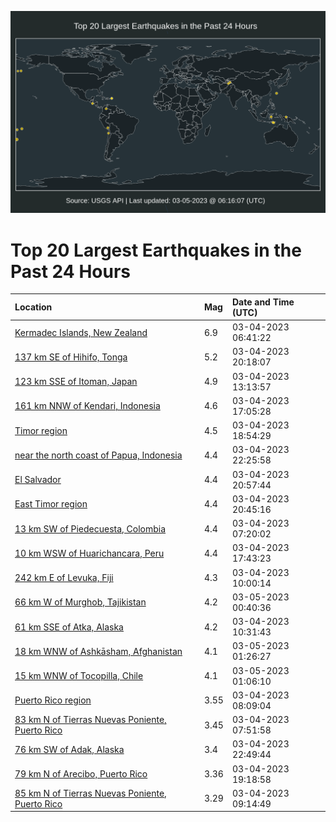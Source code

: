 ![Map](./map.png)

# Top 20 Largest Earthquakes in the Past 24 Hours

| Location | Mag | Date and Time (UTC) |
|:---|:---|:---|
| [Kermadec Islands, New Zealand](https://earthquake.usgs.gov/earthquakes/eventpage/us7000jh99) | 6.9 | 03-04-2023 06:41:22 |
| [137 km SE of Hihifo, Tonga](https://earthquake.usgs.gov/earthquakes/eventpage/us7000jhd8) | 5.2 | 03-04-2023 20:18:07 |
| [123 km SSE of Itoman, Japan](https://earthquake.usgs.gov/earthquakes/eventpage/us7000jhby) | 4.9 | 03-04-2023 13:13:57 |
| [161 km NNW of Kendari, Indonesia](https://earthquake.usgs.gov/earthquakes/eventpage/us7000jhcf) | 4.6 | 03-04-2023 17:05:28 |
| [Timor region](https://earthquake.usgs.gov/earthquakes/eventpage/us7000jhcz) | 4.5 | 03-04-2023 18:54:29 |
| [near the north coast of Papua, Indonesia](https://earthquake.usgs.gov/earthquakes/eventpage/us7000jhdq) | 4.4 | 03-04-2023 22:25:58 |
| [El Salvador](https://earthquake.usgs.gov/earthquakes/eventpage/us7000jhde) | 4.4 | 03-04-2023 20:57:44 |
| [East Timor region](https://earthquake.usgs.gov/earthquakes/eventpage/us7000jhdd) | 4.4 | 03-04-2023 20:45:16 |
| [13 km SW of Piedecuesta, Colombia](https://earthquake.usgs.gov/earthquakes/eventpage/us7000jhah) | 4.4 | 03-04-2023 07:20:02 |
| [10 km WSW of Huarichancara, Peru](https://earthquake.usgs.gov/earthquakes/eventpage/us7000jhcm) | 4.4 | 03-04-2023 17:43:23 |
| [242 km E of Levuka, Fiji](https://earthquake.usgs.gov/earthquakes/eventpage/us7000jhbg) | 4.3 | 03-04-2023 10:00:14 |
| [66 km W of Murghob, Tajikistan](https://earthquake.usgs.gov/earthquakes/eventpage/us7000jhe4) | 4.2 | 03-05-2023 00:40:36 |
| [61 km SSE of Atka, Alaska](https://earthquake.usgs.gov/earthquakes/eventpage/us7000jhbm) | 4.2 | 03-04-2023 10:31:43 |
| [18 km WNW of Ashkāsham, Afghanistan](https://earthquake.usgs.gov/earthquakes/eventpage/us7000jheb) | 4.1 | 03-05-2023 01:26:27 |
| [15 km WNW of Tocopilla, Chile](https://earthquake.usgs.gov/earthquakes/eventpage/us7000jhe6) | 4.1 | 03-05-2023 01:06:10 |
| [Puerto Rico region](https://earthquake.usgs.gov/earthquakes/eventpage/pr20230630014) | 3.55 | 03-04-2023 08:09:04 |
| [83 km N of Tierras Nuevas Poniente, Puerto Rico](https://earthquake.usgs.gov/earthquakes/eventpage/pr2023063003) | 3.45 | 03-04-2023 07:51:58 |
| [76 km SW of Adak, Alaska](https://earthquake.usgs.gov/earthquakes/eventpage/ak0232wk8zuo) | 3.4 | 03-04-2023 22:49:44 |
| [79 km N of Arecibo, Puerto Rico](https://earthquake.usgs.gov/earthquakes/eventpage/pr71398283) | 3.36 | 03-04-2023 19:18:58 |
| [85 km N of Tierras Nuevas Poniente, Puerto Rico](https://earthquake.usgs.gov/earthquakes/eventpage/pr71398238) | 3.29 | 03-04-2023 09:14:49 |
